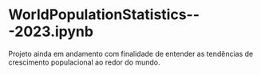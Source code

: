 # WorldPopulationStatistics---2023.ipynb
Projeto ainda em andamento com finalidade de entender as tendências de crescimento populacional ao redor do mundo.
